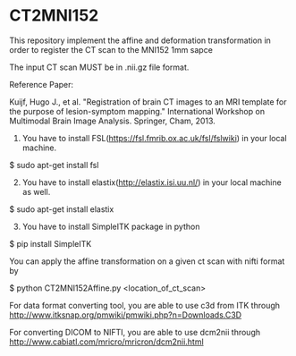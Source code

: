 # CT2MNI152
This repository implement the affine and deformation transformation in order to register the CT scan to the MNI152 1mm sapce

The input CT scan MUST be in .nii.gz file format.

Reference Paper: 

Kuijf, Hugo J., et al. "Registration of brain CT images to an MRI template for the purpose of lesion-symptom mapping." International Workshop on Multimodal Brain Image Analysis. Springer, Cham, 2013.

1. You have to install FSL(https://fsl.fmrib.ox.ac.uk/fsl/fslwiki) in your local machine. 

$ sudo apt-get install fsl

2. You have to install elastix(http://elastix.isi.uu.nl/) in your local machine as well.

$ sudo apt-get install elastix

3. You have to install SimpleITK package in python

$ pip install SimpleITK

You can apply the affine transformation on a given ct scan with nifti format by 

$ python CT2MNI152Affine.py <location_of_ct_scan>


For data format converting tool, you are able to use c3d from ITK through http://www.itksnap.org/pmwiki/pmwiki.php?n=Downloads.C3D

For converting DICOM to NIFTI, you are able to use dcm2nii through http://www.cabiatl.com/mricro/mricron/dcm2nii.html
